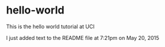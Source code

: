 # hello-world
This is the hello world tutorial at UCI

I just added text to the README file at 7:21pm on May 20, 2015
